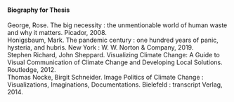 #### Biography for Thesis <br/>

George, Rose. The big necessity : the unmentionable world of human waste and why it matters. Picador, 2008. <br/>
Honigsbaum, Mark. The pandemic century : one hundred years of panic, hysteria, and hubris. New York : W. W. Norton & Company, 2019. <br/>
Stephen Richard, John Sheppard. Visualizing Climate Change: A Guide to Visual Communication of Climate Change and Developing Local Solutions. Routledge, 2012. <br/>
Thomas Nocke, Birgit Schneider. Image Politics of Climate Change : Visualizations, Imaginations, Documentations. Bielefeld : transcript Verlag, 2014. <br/>

